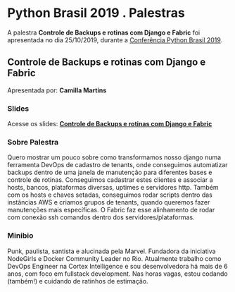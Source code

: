 # Python Brasil 2019 . Palestras


A palestra **Controle de Backups e rotinas com Django e Fabric** foi apresentada no dia 25/10/2019, durante a [Conferência Python Brasil 2019](http://2019.pythonbrasil.org.br).


## Controle de Backups e rotinas com Django e Fabric
Apresentada por: **Camilla Martins**

### Slides
Acesse os slides: **[Controle de Backups e rotinas com Django e Fabric](./)**


### Sobre Palestra
Quero mostrar um pouco sobre como transformamos nosso django numa ferramenta DevOps de cadastro de tenants, onde conseguimos automatizar backups dentro de uma janela de manutenção para diferentes bases e controle de rotinas. Conseguimos cadastrar estes clientes e associar a hosts, bancos, plataformas diversas, uptimes e servidores http. Também com os hosts e chaves setadas, conseguimos rodar scripts dentro das instâncias AWS e criamos grupos de tenants, quando queremos fazer manutenções mais específicas. O Fabric faz esse alinhamento de rodar com conexão ssh comandos dentro dos servidores/plataformas.



### Minibio
Punk, paulista, santista e alucinada pela Marvel. Fundadora da iniciativa NodeGirls e Docker Community Leader no Rio. Atualmente trabalho como DevOps Engineer na Cortex Intelligence e sou desenvolvedora há mais de 6 anos, com foco em fullstack development. Nas horas vagas, estou codando (também!) e cuidando de ratinhos de estimação.


